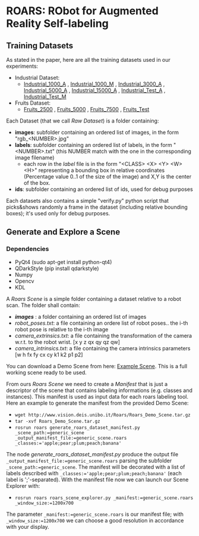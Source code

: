 # ROARS: RObot for Augmented Reality Self-labeling

## Training Datasets

As stated in the paper, here are all the training datasets used in our experiments:

* Industrial Dataset:
  * [Industrial_1000_A](http://www.vision.deis.unibo.it/Roars/Industrial_1000_A.tar.gz) , [Industrial_1000_M](http://www.vision.deis.unibo.it/Roars/Industrial_1000_M.tar.gz) , [Industrial_3000_A](http://www.vision.deis.unibo.it/Roars/Industrial_3000_A.tar.gz) , [Industrial_5000_A](http://www.vision.deis.unibo.it/Roars/Industrial_5000_A.tar.gz) , [Industrial_15000_A](http://www.vision.deis.unibo.it/Roars/Industrial_15000_A.tar.gz) , [Industrial_Test_A](http://www.vision.deis.unibo.it/Roars/Industrial_Test_A.tar.gz) , [Industrial_Test_M](http://www.vision.deis.unibo.it/Roars/Industrial_Test_M.tar.gz) 
* Fruits Dataset:
  * [Fruits_2500](http://www.vision.deis.unibo.it/Roars/Fruits_2500.tar.gz) , [Fruits_5000](http://www.vision.deis.unibo.it/Roars/Fruits_5000.tar.gz) , [Fruits_7500](http://www.vision.deis.unibo.it/Roars/Fruits_7500.tar.gz) , [Fruits_Test](http://www.vision.deis.unibo.it/Roars/Fruits_Test.tar.gz)

Each Dataset (that we call *Raw Dataset*) is a folder containing:

* **images**: subfolder containing an ordered list of images, in the form "rgb_\<NUMBER>.jpg"
* **labels**: subfolder containing an ordered list of labels, in the form "\<NUMBER>.txt" (this NUMBER match with the one in the corresponding image filename)
  * each row in the *label* file is in the form "\<CLASS> \<X> \<Y> \<W> \<H>" representing a bounding box in relative coordinates (Percentage value 0..1 of the size of the image) and X,Y is the center of the box.
* **ids**: subfolder containing an ordered list of ids, used for debug purposes

Each datasets also contains a simple "verify.py" python script that picks&shows randomly a frame in the dataset (including relative bounding boxes); it's used only for debug purposes.

## Generate and Explore a Scene

### Dependencies

* PyQt4 (sudo apt-get install python-qt4)
* QDarkStyle (pip install qdarkstyle)
* Numpy
* Opencv
* KDL

A *Roars Scene* is a simple folder containing a dataset relative to a robot scan. The folder shall contain:

* ***images*** : a folder containing an ordered list of images
* *robot_poses.txt*: a file containing an ordere list of robot poses.. the i-th robot pose is relative to the i-th image
* *camera_extrinsics.txt*: a file containing the transformation of the camera w.r.t. to the robot wrist. [x y z qx qy qz qw]
* *camera_intrinsics.txt*: a file containing the camera intrinsics parameters [w h fx fy cx cy k1 k2 p1 p2]

You can download a Demo Scene from here: [Example Scene](http://www.vision.deis.unibo.it/Roars/Roars_Demo_Scene.tar.gz). This is a full working scene ready to be used.

From ours *Roars Scene* we need to create a *Manifest* that is just a descriptor of the scene that contains labeling informations (e.g. classes and instances). This manifest is used as input data for each roars labeling tool.
Here an example to generate the manifest from the provided Demo Scene:

* ```wget http://www.vision.deis.unibo.it/Roars/Roars_Demo_Scene.tar.gz```
* ```tar -xvf Roars_Demo_Scene.tar.gz```
* ```rosrun roars generate_roars_dataset_manifest.py _scene_path:=generic_scene _output_manifest_file:=generic_scene.roars _classes:='apple;pear;plum;peach;banana'```

The node *generate_roars_dataset_manifest.py* produce the output file ```_output_manifest_file:=generic_scene.roars``` parsing the subfolder ```_scene_path:=generic_scene```. The manifest will be decorated with a list of labels described with ```_classes:='apple;pear;plum;peach;banana'``` (each label is ';'-separated).
With the manifest file now we can launch our Scene Explorer with:

* ```rosrun roars roars_scene_explorer.py _manifest:=generic_scene.roars _window_size:=1200x700```

The parameter ```_manifest:=generic_scene.roars``` is our manifest file; with ```_window_size:=1200x700``` we can choose a good resolution in accordance with your display.





